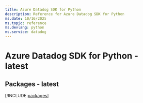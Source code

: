 ```yaml
---
title: Azure Datadog SDK for Python
description: Reference for Azure Datadog SDK for Python
ms.date: 10/16/2025
ms.topic: reference
ms.devlang: python
ms.service: datadog
---
```

# Azure Datadog SDK for Python - latest
## Packages - latest
[!INCLUDE [packages](datadog-index.md)]